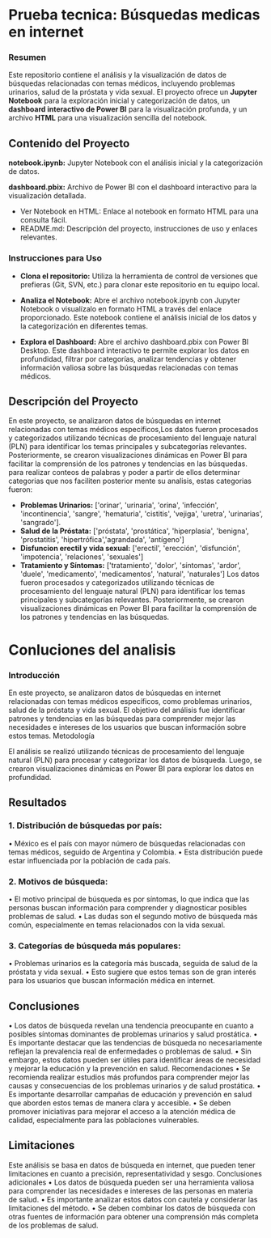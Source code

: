 # Prueba tecnica: Búsquedas medicas en internet

### Resumen

Este repositorio contiene el análisis y la visualización de datos de búsquedas relacionadas con temas médicos, incluyendo problemas urinarios, salud de la próstata y vida sexual. El proyecto ofrece un **Jupyter Notebook** para la exploración inicial y categorización de datos, un **dashboard interactivo de Power BI** para la visualización profunda, y un archivo **HTML** para una visualización sencilla del notebook.

## Contenido del Proyecto

**notebook.ipynb:** Jupyter Notebook con el análisis inicial y la categorización de datos.

**dashboard.pbix:** Archivo de Power BI con el dashboard interactivo para la visualización detallada.
* Ver Notebook en HTML: Enlace al notebook en formato HTML para una consulta fácil.
* README.md: Descripción del proyecto, instrucciones de uso y enlaces relevantes.

### **Instrucciones para Uso**

* **Clona el repositorio:**
Utiliza la herramienta de control de versiones que prefieras (Git, SVN, etc.) para clonar este repositorio en tu equipo local.

* **Analiza el Notebook:**
Abre el archivo notebook.ipynb con Jupyter Notebook o visualízalo en formato HTML a través del enlace proporcionado. Este notebook contiene el análisis inicial de los datos y la categorización en diferentes temas.

* **Explora el Dashboard:**
Abre el archivo dashboard.pbix con Power BI Desktop. Este dashboard interactivo te permite explorar los datos en profundidad, filtrar por categorías, analizar tendencias y obtener información valiosa sobre las búsquedas relacionadas con temas médicos.

## Descripción del Proyecto

En este proyecto, se analizaron datos de búsquedas en internet relacionadas con temas médicos específicos,Los datos fueron procesados y categorizados utilizando técnicas de procesamiento del lenguaje natural (PLN) para identificar los temas principales y subcategorías relevantes. Posteriormente, se crearon visualizaciones dinámicas en Power BI para facilitar la comprensión de los patrones y tendencias en las búsquedas.
para realizar conteos de palabras y poder a partir de ellos determinar categorias
que nos faciliten posterior mente su analisis, estas categorias fueron:

* **Problemas Urinarios:** ['orinar', 'urinaria', 'orina', 'infección', 'incontinencia', 'sangre', 'hematuria', 'cistitis', 'vejiga', 'uretra', 'urinarias', 'sangrado'].
* **Salud de la Próstata:** ['próstata', 'prostática', 'hiperplasia', 'benigna', 'prostatitis', 'hipertrófica','agrandada', 'antígeno']
* **Disfuncion erectil y vida sexual:** ['erectil', 'erección', 'disfunción', 'impotencia', 'relaciones', 'sexuales']
* **Tratamiento y Síntomas:** ['tratamiento', 'dolor', 'síntomas', 'ardor', 'duele', 'medicamento', 'medicamentos', 'natural', 'naturales']
Los datos fueron procesados y categorizados utilizando técnicas de procesamiento del lenguaje natural (PLN) para identificar los temas principales y subcategorías relevantes. Posteriormente, se crearon visualizaciones dinámicas en Power BI para facilitar la comprensión de los patrones y tendencias en las búsquedas.


# Conluciones del analisis

### Introducción

En este proyecto, se analizaron datos de búsquedas en internet relacionadas con temas médicos específicos, como problemas urinarios, salud de la próstata y vida sexual. El objetivo del análisis fue identificar patrones y tendencias en las búsquedas para comprender mejor las necesidades e intereses de los usuarios que buscan información sobre estos temas.
Metodología

El análisis se realizó utilizando técnicas de procesamiento del lenguaje natural (PLN) para procesar y categorizar los datos de búsqueda. Luego, se crearon visualizaciones dinámicas en Power BI para explorar los datos en profundidad.

## Resultados

### 1. Distribución de búsquedas por país:
•	México es el país con mayor número de búsquedas relacionadas con temas médicos, seguido de Argentina y Colombia.
•	Esta distribución puede estar influenciada por la población de cada país. 

### 2. Motivos de búsqueda:
•	El motivo principal de búsqueda es por síntomas, lo que indica que las personas buscan información para comprender y diagnosticar posibles problemas de salud.
•	Las dudas son el segundo motivo de búsqueda más común, especialmente en temas relacionados con la vida sexual.

### 3. Categorías de búsqueda más populares:
•	Problemas urinarios es la categoría más buscada, seguida de salud de la próstata y vida sexual.
•	Esto sugiere que estos temas son de gran interés para los usuarios que buscan información médica en internet.

## Conclusiones

•	Los datos de búsqueda revelan una tendencia preocupante en cuanto a posibles síntomas dominantes de problemas urinarios y salud prostática.
•	Es importante destacar que las tendencias de búsqueda no necesariamente reflejan la prevalencia real de enfermedades o problemas de salud.
•	Sin embargo, estos datos pueden ser útiles para identificar áreas de necesidad y mejorar la educación y la prevención en salud.
Recomendaciones
•	Se recomienda realizar estudios más profundos para comprender mejor las causas y consecuencias de los problemas urinarios y de salud prostática.
•	Es importante desarrollar campañas de educación y prevención en salud que aborden estos temas de manera clara y accesible.
•	Se deben promover iniciativas para mejorar el acceso a la atención médica de calidad, especialmente para las poblaciones vulnerables.

## Limitaciones
Este análisis se basa en datos de búsqueda en internet, que pueden tener limitaciones en cuanto a precisión, representatividad y sesgo.
Conclusiones adicionales
•	Los datos de búsqueda pueden ser una herramienta valiosa para comprender las necesidades e intereses de las personas en materia de salud.
•	Es importante analizar estos datos con cautela y considerar las limitaciones del método.
•	Se deben combinar los datos de búsqueda con otras fuentes de información para obtener una comprensión más completa de los problemas de salud.
